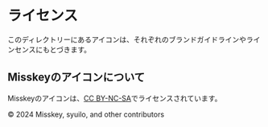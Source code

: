 # ライセンス

このディレクトリーにあるアイコンは、それぞれのブランドガイドラインやラインセンスにもとづきます。

## Misskeyのアイコンについて

Misskeyのアイコンは、[CC BY-NC-SA](http://creativecommons.org/licenses/by-nc-sa/4.0/)でライセンスされています。

© 2024 Misskey, syuilo, and other contributors

